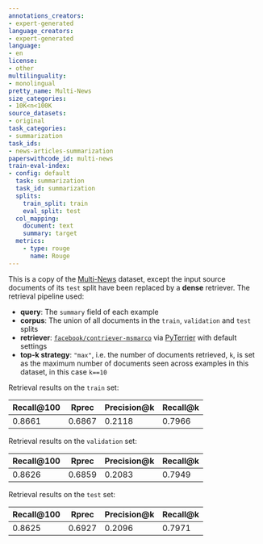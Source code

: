 ```yaml
---
annotations_creators:
- expert-generated
language_creators:
- expert-generated
language:
- en
license:
- other
multilinguality:
- monolingual
pretty_name: Multi-News
size_categories:
- 10K<n<100K
source_datasets:
- original
task_categories:
- summarization
task_ids:
- news-articles-summarization
paperswithcode_id: multi-news
train-eval-index:
- config: default
  task: summarization
  task_id: summarization
  splits:
    train_split: train
    eval_split: test
  col_mapping:
    document: text
    summary: target
  metrics:
    - type: rouge
      name: Rouge
---
```


This is a copy of the [Multi-News](https://huggingface.co/datasets/multi_news) dataset, except the input source documents of its `test` split have been replaced by a __dense__ retriever. The retrieval pipeline used:

- __query__: The `summary` field of each example
- __corpus__: The union of all documents in the `train`, `validation` and `test` splits
- __retriever__: [`facebook/contriever-msmarco`](https://huggingface.co/facebook/contriever-msmarco) via [PyTerrier](https://pyterrier.readthedocs.io/en/latest/) with default settings
- __top-k strategy__: `"max"`, i.e. the number of documents retrieved, `k`, is set as the maximum number of documents seen across examples in this dataset, in this case `k==10`

Retrieval results on the `train` set:

 Recall@100 | Rprec | Precision@k | Recall@k |
| ----------- | ----------- | ----------- | ----------- |
| 0.8661 | 0.6867 | 0.2118 | 0.7966 |

Retrieval results on the `validation` set:

 Recall@100 | Rprec | Precision@k | Recall@k |
| ----------- | ----------- | ----------- | ----------- |
| 0.8626 | 0.6859 | 0.2083 | 0.7949 |

Retrieval results on the `test` set:

 Recall@100 | Rprec | Precision@k | Recall@k |
| ----------- | ----------- | ----------- | ----------- |
| 0.8625 | 0.6927 | 0.2096 | 0.7971 |